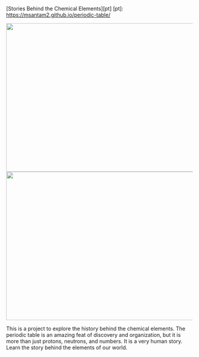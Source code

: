 [Stories Behind the Chemical Elements][pt]
[pt]: https://msantam2.github.io/periodic-table/

<img src="http://res.cloudinary.com/dc2o3efbz/image/upload/v1480551027/Screen_Shot_2016-11-30_at_1.09.56_PM_t2b23x.png" width="800" height="400" />
<img src="http://res.cloudinary.com/dc2o3efbz/image/upload/v1480551020/Screen_Shot_2016-11-30_at_1.09.46_PM_bmxchu.png" width="800" height="400" />

This is a project to explore the history behind the chemical elements. The periodic table is an amazing feat of discovery and organization, but it is more than just protons, neutrons, and numbers. It is a very human story. Learn the story behind the elements of our world.
